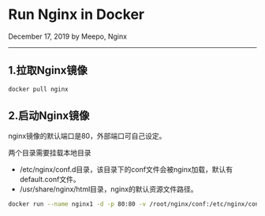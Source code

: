 # Run Nginx in Docker

December 17, 2019 by Meepo, Nginx

---

## 1.拉取Nginx镜像

```bash
docker pull nginx
```

## 2.启动Nginx镜像

nginx镜像的默认端口是80，外部端口可自己设定。

两个目录需要挂载本地目录

+ /etc/nginx/conf.d目录，该目录下的conf文件会被nginx加载，默认有default.conf文件。
+ /usr/share/nginx/html目录，nginx的默认资源文件路径。

```bash
docker run --name nginx1 -d -p 80:80 -v /root/nginx/conf:/etc/nginx/conf.d -v /root/nginx/html:/usr/share/nginx/html nginx
```
